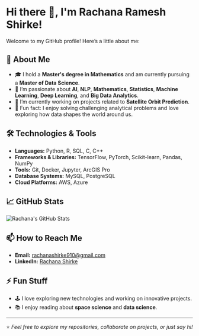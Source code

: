 # Hi there 👋, I'm Rachana Ramesh Shirke!

Welcome to my GitHub profile! Here’s a little about me:

## 🚀 About Me
- 🎓 I hold a **Master's degree in Mathematics** and am currently pursuing a **Master of Data Science**.
- 🌱 I’m passionate about **AI**, **NLP**, **Mathematics**, **Statistics**, **Machine Learning**, **Deep Learning**, and **Big Data Analytics**.
- 🔭 I’m currently working on projects related to **Satellite Orbit Prediction**.
- 🌟 Fun fact: I enjoy solving challenging analytical problems and love exploring how data shapes the world around us.

## 🛠️ Technologies & Tools
- **Languages:** Python, R, SQL, C, C++
- **Frameworks & Libraries:** TensorFlow, PyTorch, Scikit-learn, Pandas, NumPy
- **Tools:** Git, Docker, Jupyter, ArcGIS Pro
- **Database Systems:** MySQL, PostgreSQL
- **Cloud Platforms:** AWS, Azure

## 📈 GitHub Stats
![Rachana's GitHub Stats](https://github-readme-stats.vercel.app/api?username=Mani-Rachu&show_icons=true&theme=radical)

## 📫 How to Reach Me
- **Email:** [rachanashirke910@gmail.com](mailto:rachanashirke910@gmail.com)
- **LinkedIn:** [Rachana Shirke](https://linkedin.com/in/rachana-shirke-a39b70243)

## ⚡ Fun Stuff
- 🕹️ I love exploring new technologies and working on innovative projects.
- 📚 I enjoy reading about **space science** and **data science**.

---

⭐️ _Feel free to explore my repositories, collaborate on projects, or just say hi!_

